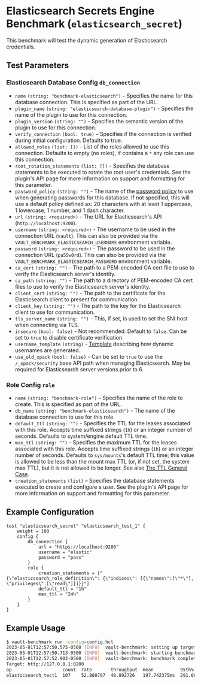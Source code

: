 # Elasticsearch Secrets Engine Benchmark (`elasticsearch_secret`)

This benchmark will test the dynamic generation of Elasticsearch credentials.

## Test Parameters

### Elasticsearch Database Config `db_connection`

- `name` `(string: "benchmark-elasticsearch")` – Specifies the name for this database connection. This is specified as part of the URL.
- `plugin_name` `(string: "elasticsearch-database-plugin")` - Specifies the name of the plugin to use for this connection.
- `plugin_version` `(string: "")` - Specifies the semantic version of the plugin to use for this connection.
- `verify_connection` `(bool: true)` – Specifies if the connection is verified during initial configuration. Defaults to true.
- `allowed_roles` `(list: [])` - List of the roles allowed to use this connection. Defaults to empty (no roles), if contains a `*` any role can use this connection.
- `root_rotation_statements` `(list: [])` - Specifies the database statements to be
  executed to rotate the root user's credentials. See the plugin's API page for more
  information on support and formatting for this parameter.
- `password_policy` `(string: "")` - The name of the
  [password policy](https://developer.hashicorp.com/vault/docs/concepts/password-policies) to use when generating passwords
  for this database. If not specified, this will use a default policy defined as:
  20 characters with at least 1 uppercase, 1 lowercase, 1 number, and 1 dash character.
- `url` `(string: <required>)` - The URL for Elasticsearch's API (`http://localhost:9200`).
- `username` `(string: <required>)` - The username to be used in the connection URL (`vault`). This can also be provided via the `VAULT_BENCHMARK_ELASTICSEARCH_USERNAME` environment variable.
- `password` `(string: <required>)` - The password to be used in the connection URL (`pa55w0rd`). This can also be provided via the `VAULT_BENCHMARK_ELASTICSEARCH_PASSWORD` environment variable.
- `ca_cert` `(string: "")` - The path to a PEM-encoded CA cert file to use to verify the Elasticsearch server's identity.
- `ca_path` `(string: "")` - The path to a directory of PEM-encoded CA cert files to use to verify the Elasticsearch server's identity.
- `client_cert` `(string: "")` - The path to the certificate for the Elasticsearch client to present for communication.
- `client_key` `(string: "")` - The path to the key for the Elasticsearch client to use for communication.
- `tls_server_name` `(string: "")` - This, if set, is used to set the SNI host when connecting via TLS.
- `insecure` `(bool: false)` - Not recommended. Default to `false`. Can be set to `true` to disable certificate verification.
- `username_template` `(string)` - [Template](https://developer.hashicorp.com/vault/docs/concepts/username-templating) describing how dynamic usernames are generated.
- `use_old_xpack` `(bool: false)` - Can be set to `true` to use the `/_xpack/security` base API path when managing Elasticsearch. May be required for Elasticsearch server versions prior to 6.

### Role Config `role`

- `name` `(string: "benchmark-role")` – Specifies the name of the role to create. This is specified as part of the URL.
- `db_name` `(string: "benchmark-elasticsearch")` - The name of the database connection to use for this role.
- `default_ttl` `(string: "")` - Specifies the TTL for the leases associated with this role. Accepts time suffixed strings (`1h`) or an integer number of seconds. Defaults to system/engine default TTL time.
- `max_ttl` `(string: "")` - Specifies the maximum TTL for the leases associated with this role. Accepts time suffixed strings (`1h`) or an integer number of seconds. Defaults to `sys/mounts`'s default TTL time; this value is allowed to be less than the mount max TTL (or, if not set, the system max TTL), but it is not allowed to be longer. See also [The TTL General Case](https://developer.hashicorp.com/vault/docs/concepts/tokens#the-general-case).
- `creation_statements` `(list)` – Specifies the database
  statements executed to create and configure a user. See the plugin's API page
  for more information on support and formatting for this parameter.

## Example Configuration

```hcl
test "elasticsearch_secret" "elasticsearch_test_1" {
    weight = 100
    config {
        db_connection {
            url = "https://localhost:9200"
            username = "elastic"
            password = "pass"
        }
        role {
            creation_statements = ["{\"elasticsearch_role_definition\": {\"indices\": [{\"names\":[\"*\"], \"privileges\":[\"read\"]}]}}"]
            default_ttl = "1h"
            max_ttl = "24h"
        }
    }
}
```

## Example Usage

```bash
$ vault-benchmark run -config=config.hcl
2023-05-01T12:57:50.575-0500 [INFO]  vault-benchmark: setting up targets
2023-05-01T12:57:50.713-0500 [INFO]  vault-benchmark: starting benchmarks: duration=2s
2023-05-01T12:57:52.902-0500 [INFO]  vault-benchmark: benchmark complete
Target: http://127.0.0.1:8200
op                   count  rate       throughput  mean          95th%        99th%         successRatio
elasticsearch_test1  107    52.860797  48.892726   197.742375ms  291.00526ms  382.716563ms  100.00%
```
